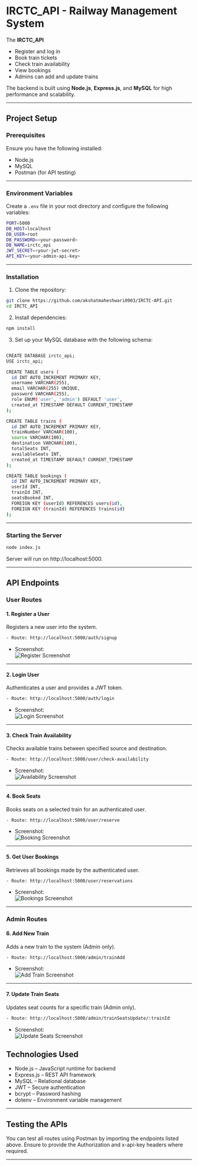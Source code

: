 #  IRCTC_API - Railway Management System

The **IRCTC_API** 

- Register and log in
- Book train tickets
- Check train availability
- View bookings
- Admins can add and update trains

The backend is built using **Node.js**, **Express.js**, and **MySQL** for high performance and scalability.

---

##  Project Setup

###  Prerequisites

Ensure you have the following installed:

- Node.js
- MySQL
- Postman (for API testing)

---

###  Environment Variables

Create a `.env` file in your root directory and configure the following variables:

```bash
PORT=5000
DB_HOST=localhost
DB_USER=root
DB_PASSWORD=<your-password>
DB_NAME=irctc_api
JWT_SECRET=<your-jwt-secret>
API_KEY=<your-admin-api-key>
```

---

###  Installation

1. Clone the repository:

```bash
git clone https://github.com/akshatmaheshwari0903/IRCTC-API.git
cd IRCTC_API
```

2. Install dependencies:

```bash
npm install
```

3. Set up your MySQL database with the following schema:

```bash

CREATE DATABASE irctc_api;
USE irctc_api;

CREATE TABLE users (
  id INT AUTO_INCREMENT PRIMARY KEY,
  username VARCHAR(255),
  email VARCHAR(255) UNIQUE,
  password VARCHAR(255),
  role ENUM('user', 'admin') DEFAULT 'user',
  created_at TIMESTAMP DEFAULT CURRENT_TIMESTAMP
);

CREATE TABLE trains (
  id INT AUTO_INCREMENT PRIMARY KEY,
  trainNumber VARCHAR(100),
  source VARCHAR(100),
  destination VARCHAR(100),
  totalSeats INT,
  availableSeats INT,
  created_at TIMESTAMP DEFAULT CURRENT_TIMESTAMP
);

CREATE TABLE bookings (
  id INT AUTO_INCREMENT PRIMARY KEY,
  userId INT,
  trainId INT,
  seatsBooked INT,
  FOREIGN KEY (userId) REFERENCES users(id),
  FOREIGN KEY (trainId) REFERENCES trains(id)
);

```
---

###  Starting the Server

``` bash
node index.js
```

Server will run on http://localhost:5000.

---

##  API Endpoints

###  User Routes

#### 1. Register a User  

Registers a new user into the system.  
```bash
- Route: http://localhost:5000/auth/signup 
``` 
- Screenshot:  
  ![Register Screenshot](screenshots/register.png)

---

#### 2. Login User  
Authenticates a user and provides a JWT token. 
```bash 
- Route: http://localhost:5000/auth/login  
```
- Screenshot:  
  ![Login Screenshot](screenshots/login.png)

---

#### 3. Check Train Availability  
Checks available trains between specified source and destination.  
```bash
- Route: http://localhost:5000/user/check-availability 
``` 
- Screenshot:  
  ![Availability Screenshot](screenshots/check-availability.png)

---

#### 4. Book Seats  
Books seats on a selected train for an authenticated user.  
```bash
- Route: http://localhost:5000/user/reserve 
```
- Screenshot:  
  ![Booking Screenshot](screenshots/book-seat.png)

---

#### 5. Get User Bookings  
Retrieves all bookings made by the authenticated user.  
```bash
- Route: http://localhost:5000/user/reservations
```
- Screenshot:  
  ![Bookings Screenshot](screenshots/view-bookings.png)

---

###  Admin Routes

#### 6. Add New Train  
Adds a new train to the system (Admin only). 
```bash 
- Route: http://localhost:5000/admin/trainAdd  
```
- Screenshot:  
  ![Add Train Screenshot](screenshots/add-train.png)

---

#### 7. Update Train Seats  
Updates seat counts for a specific train (Admin only).  
```bash
- Route: http://localhost:5000/admin/trainSeatsUpdate/:trainId
``` 
- Screenshot:  
  ![Update Seats Screenshot](screenshots/update-seats.png)


##  Technologies Used

- Node.js – JavaScript runtime for backend
- Express.js – REST API framework
- MySQL – Relational database
- JWT – Secure authentication
- bcrypt – Password hashing
- dotenv – Environment variable management

---

##  Testing the APIs

You can test all routes using Postman by importing the endpoints listed above. Ensure to provide the Authorization and x-api-key headers where required.

---


